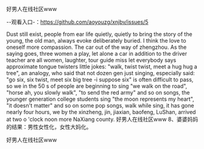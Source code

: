 好男人在线社区www

--观看入口-：https://github.com/aoyouzg/xnjbv/issues/5

Dust still exist, people from ear life quietly, quietly to bring the story of the young, the old man, always evoke deliberately buried.
I think the love to oneself more compassion.
The car out of the way of zhengzhou.
As the saying goes, three women a play, let alone a car in addition to the driver teacher are all women, laughter, tour guide miss let everybody says approximate tongue twisters little jokes: "walk, twist twist, meet a hug hug a tree", an analogy, who said that not dozen gen just singing, especially said: "go six, six twist, meet six big tree -i suppose six" is often difficult to pass, so we in the 50 s of people are beginning to sing "we walk on the road", "horse ah, you slowly walk", "to send the red army" and so on songs, the younger generation college students sing "the moon represents my heart", "it doesn't matter" and so on some pop songs, walk while sing, it has gone nearly four hours, we by the xinzheng, jin, jiaxian, baofeng, LuShan, arrived at two o 'clock noon more NaXiang county.
好男人在线社区www	8、婆婆妈妈的结果：男性女性化，女性大妈化。

好男人在线社区www
